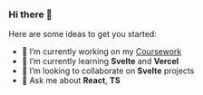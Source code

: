 ### Hi there 👋

Here are some ideas to get you started:

- 🔭 I’m currently working on my [Coursework](https://coursework-mu.vercel.app/)
- 🌱 I’m currently learning **Svelte** and **Vercel**
- 👯 I’m looking to collaborate on **Svelte** projects
- 💬 Ask me about **React**, **TS**
